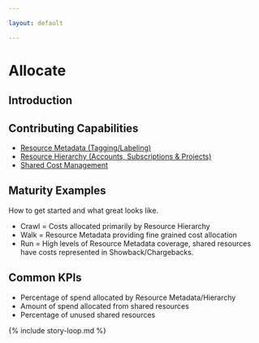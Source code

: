 ```yaml
---

layout: default

---
```


# Allocate

## Introduction



## Contributing Capabilities

 * [Resource Metadata (Tagging/Labeling)](/framework/capabilities/tagging-labeling/)
 * [Resource Hierarchy (Accounts, Subscriptions & Projects)](/framework/capabilities/resource-hierarchy/)
 * [Shared Cost Management](/framework/capabilities/shared-cost-management/)


## Maturity Examples

How to get started and what great looks like.

 * Crawl = Costs allocated primarily by Resource Hierarchy
 * Walk = Resource Metadata providing fine grained cost allocation
 * Run = High levels of Resource Metadata coverage, shared resources have costs represented in Showback/Chargebacks.

## Common KPIs

 * Percentage of spend allocated by Resource Metadata/Hierarchy
 * Amount of spend allocated from shared resources
 * Percentage of unused shared resources

{% include story-loop.md %}
